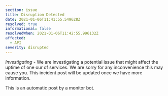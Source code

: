 ```yaml
---
section: issue
title: Disruption Detected
date: 2021-01-06T11:41:55.549628Z
resolved: true
informational: false
resolvedWhen: 2021-01-06T11:42:55.996132Z
affected:
  - API
severity: disrupted
---
```

*Investigating* - We are investigating a potential issue that might affect the uptime of one our of services. We are sorry for any inconvenience this may cause you. This incident post will be updated once we have more information.

This is an automatic post by a monitor bot.
        